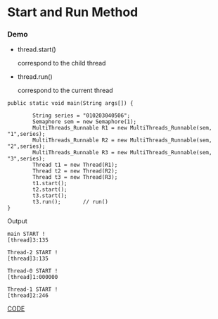 # Start and Run Method

### Demo

* thread.start()
    
    correspond to the child thread
    
* thread.run()

    correspond to the current thread


```
public static void main(String args[]) {

        String series = "010203040506";
        Semaphore sem = new Semaphore(1);
        MultiThreads_Runnable R1 = new MultiThreads_Runnable(sem, "1",series);
        MultiThreads_Runnable R2 = new MultiThreads_Runnable(sem, "2",series);
        MultiThreads_Runnable R3 = new MultiThreads_Runnable(sem, "3",series);
        Thread t1 = new Thread(R1);
        Thread t2 = new Thread(R2);
        Thread t3 = new Thread(R3);
        t1.start();
        t2.start();
        t3.start();
        t3.run();       // run()
}

```

Output

```
main START !
[thread]3:135

Thread-2 START !
[thread]3:135

Thread-0 START !
[thread]1:000000

Thread-1 START !
[thread]2:246
```


[CODE](https://github.com/guyc1812/Tony/blob/master/src/main/java/com/avengers/tony/JavaBasic/thread/code)